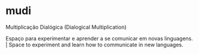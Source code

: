 # mudi
Multiplicação Dialógica (Dialogical Multiplication)

Espaço para experimentar e aprender a se comunicar em novas linguagens. |
Space to experiment and learn how to communicate in new languages.
